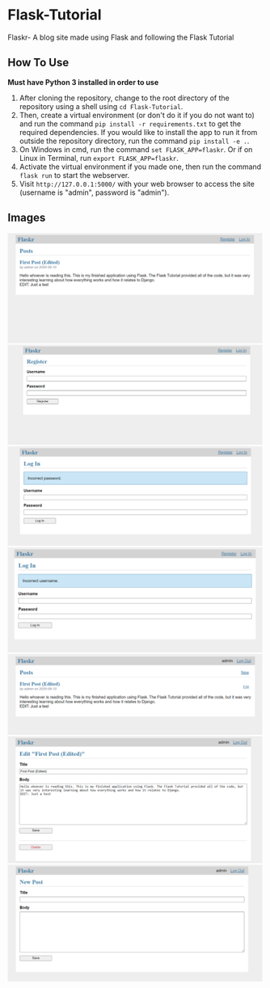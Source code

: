 # Flask-Tutorial

Flaskr- A blog site made using Flask and following the Flask Tutorial

## How To Use

**Must have Python 3 installed in order to use**

1. After cloning the repository, change to the root directory of the repository using a shell using `cd Flask-Tutorial`.
2. Then, create a virtual environment (or don't do it if you do not want to) and run the command `pip install -r requirements.txt` to get the required dependencies. If you would like to install the app to run it from outside the repository directory, run the command `pip install -e .`.
3. On Windows in cmd, run the command `set FLASK_APP=flaskr`. Or if on Linux in Terminal, run `export FLASK_APP=flaskr`.
4. Activate the virtual environment if you made one, then run the command `flask run` to start the webserver.
5. Visit `http://127.0.0.1:5000/` with your web browser to access the site (username is "admin", password is "admin").

## Images

![flaskr1](docs/images/flaskr1.png)
![flaskr2](docs/images/flaskr2.png)
![flaskr3](docs/images/flaskr3.png)
![flaskr4](docs/images/flaskr4.png)
![flaskr5](docs/images/flaskr5.png)
![flaskr6](docs/images/flaskr6.png)
![flaskr7](docs/images/flaskr7.png)
